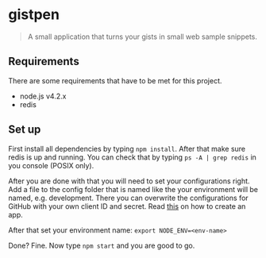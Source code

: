 # gistpen

> A small application that turns your gists in small web sample snippets.

## Requirements

There are some requirements that have to be met for this project.

- node.js v4.2.x
- redis

## Set up

First install all dependencies by typing ```npm install```. After that make sure
redis is up and running. You can check that by typing ```ps -A | grep redis``` in
you console (POSIX only).

After you are done with that you will need to set your configurations right. Add a
file to the config folder that is named like the your environment will be named, e.g.
development. There you can overwrite the configurations for GitHub with your own client ID
and secret. Read [this](https://developer.github.com/v3/oauth/) on how to create an app.

After that set your environment name: ```export NODE_ENV=<env-name>```

Done? Fine. Now type ```npm start``` and you are good to go.
